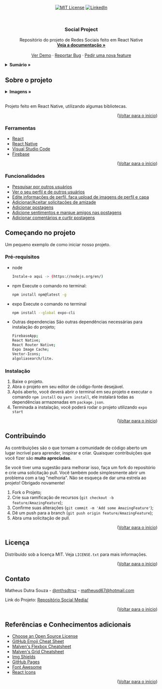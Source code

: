 <div id="top" align='center'>

[![MIT License][license-shield]][license-url]
[![LinkedIn][linkedin-shield]][linkedin-url]
</div>

<!-- PROJECT LOGO -->
<br />
<div align="center">
  <a href="https://github.com/othneildrew/Best-README-Template">
    
  </a>

  <h3 align="center">Social Project</h3>

  <p align="center">
    Repositório do projeto de Redes Sociais feito em React Native
    <br />
    <a href=""><strong>Veja a documentação »</strong></a>
    <br />
    <br />
    <a href="">Ver Demo</a>
    ·
    <a href="">Reportar Bug</a>
    ·
    <a href="">Pedir uma nova feature</a>
  </p>
</div>


<!-- TABLE OF CONTENTS -->
<details>
  <summary><strong>Sumário »</strong></summary>
  <ol>
    <li>
      <a href="#sobre-o-projeto">Sobre o projeto</a>
      <ul>
        <li><a href="#ferramentas">Ferramentas</a></li>
        <li><a href="#funcionalidades">Funcionalidades</a></li>
      </ul>
    </li>
    <li>
      <a href="#começando-no-projeto">Começando</a>
      <ul>
        <li><a href="#pré-requisitos">Pré-requisitos</a></li>
        <li><a href="#instalação">Instalação</a></li>
      </ul>
    </li>
    <li><a href="#contribuindo">Contribuindo</a></li>
    <li><a href="#licença">Licença</a></li>
    <li><a href="#contato">Contato</a></li>
    <li><a href="#referências-e-conhecimentos-adicionais">Referências e Conhecimentos adicionais</a></li>
  </ol>
</details>



<!-- ABOUT THE PROJECT -->
## Sobre o projeto

<details>
<summary><strong>Imagens »</strong></summary>


![Login](https://media.discordapp.net/attachments/704805407906070581/1023791916313231400/20220926_000221.jpg?width=278&height=480)

![](https://media.discordapp.net/attachments/704805407906070581/1023791916560678952/20220926_000210.jpg?width=278&height=479)

![](https://media.discordapp.net/attachments/704805407906070581/1023791916808163428/20220926_000156.jpg?width=278&height=479)
![](https://media.discordapp.net/attachments/704805407906070581/1023791917118533692/20220926_000140.jpg?width=278&height=479)
![](https://media.discordapp.net/attachments/704805407906070581/1023791917336633384/20220926_000103.jpg?width=279&height=479)
![](https://media.discordapp.net/attachments/704805407906070581/1023791917638619237/20220926_000042.jpg?width=279&height=480)

![](https://media.discordapp.net/attachments/704805407906070581/1023791917923840051/20220926_000014.jpg?width=278&height=480)
![](https://media.discordapp.net/attachments/704805407906070581/1023791918179680277/20220926_000027.jpg?width=280&height=480)

</details>
<br/>

Projeto feito em React Native, utilizando algumas bibliotecas.

<p align="right">(<a href="#top">Voltar para o início</a>)</p>



### Ferramentas

* [React](https://reactjs.org/)
* [React Native](https://reactnative.dev)
* [Visual Studio Code](https://code.visualstudio.com)
* [Firebase](https://firebase.google.com)


<p align="right">(<a href="#top">Voltar para o início</a>)</p>

### Funcionalidades

* [Pesquisar por outros usuários]()
* [Ver o seu perfil e de outros usuários]()
* [Edite informações de perfil, faça upload de imagens de perfil e capa]()
* [Adicionar/Aceitar solicitações de amizade]()
* [Adicionar postagens]()
* [Adicione sentimentos e marque amigos nas postagens]()
* [Adicionar comentários e curtir postagens]()



<!-- GETTING STARTED -->
## Começando no projeto
Um pequeno exemplo de como iniciar nosso projeto.

### Pré-requisitos

* node
  ```sh
  Instale-o aqui -> (https://nodejs.org/en/)
  ```
* npm
  Execute o comando no terminal:
  ```sh
  npm install npm@latest -g
  ```
* expo
  Execute o comando no terminal
  ```sh
  npm install --global expo-cli
  ```
* Outras dependencias
  São outras dependências necessárias para instalação do projeto;
  ```sh
  FirebaseApp;
  React Native;
  React Router Native;
  Expo Image Cache;
  Vector-Icons;
  algoliasearch/lite.
  ```
  


  
### Instalação

1. Baixe o projeto.
2. Abra o projeto em seu editor de código-fonte desejável.
3. Após aberto, você deverá abrir o terminal em seu projeto e executar o comando `npm install` ou `yarn install`, ele instalará todas as dependências armazenadas em `package.json`.
4. Terminada a instalação, você poderá rodar o projeto utilizando `expo start`



<p align="right">(<a href="#top">Voltar para o início</a>)</p>




## Contribuindo

As contribuições são o que tornam a comunidade de código aberto um lugar incrível para aprender, inspirar e criar. Quaisquer contribuições que você fizer são **muito apreciadas**.

Se você tiver uma sugestão para melhorar isso, faça um fork do repositório e crie uma solicitação pull. Você também pode simplesmente abrir um problema com a tag "melhoria".
Não se esqueça de dar uma estrela ao projeto! Obrigado novamente!

1. Fork o Projeto;
2. Crie sua ramificação de recursos (`git checkout -b feature/AmazingFeature`);
3. Confirme suas alterações (`git commit -m 'Add some AmazingFeature'`);
4. Dê um push para a branch (`git push origin feature/AmazingFeature`);
5. Abra uma solicitação de pull.

<p align="right">(<a href="#top">Voltar para o início</a>)</p>



<!-- LICENSE -->
## Licença

Distribuído sob a licença MIT. Veja `LICENSE.txt` para mais informações.

<p align="right">(<a href="#top">Voltar para o início</a>)</p>



<!-- CONTACT -->
## Contato

Matheus Dutra Souza - [@mthsdtrsz](https://twitter.com/mthsdtrsz) - matheusd67@hotmail.com

Link do Projeto: [Repositório Social Media/](https://github.com/MatheusSouza70/SocialMedia/)

<p align="right">(<a href="#top">Voltar para o início</a>)</p>



<!-- ACKNOWLEDGMENTS -->
## Referências e Conhecimentos adicionais

* [Choose an Open Source License](https://choosealicense.com)
* [GitHub Emoji Cheat Sheet](https://www.webpagefx.com/tools/emoji-cheat-sheet)
* [Malven's Flexbox Cheatsheet](https://flexbox.malven.co/)
* [Malven's Grid Cheatsheet](https://grid.malven.co/)
* [Img Shields](https://shields.io)
* [GitHub Pages](https://pages.github.com)
* [Font Awesome](https://fontawesome.com)
* [React Icons](https://react-icons.github.io/react-icons/search)

<p align="right">(<a href="#top">Voltar para o início</a>)</p>




[contributors-shield]: https://img.shields.io/github/contributors/othneildrew/Best-README-Template.svg?style=for-the-badge
[contributors-url]: https://github.com/othneildrew/Best-README-Template/graphs/contributors
[forks-shield]: https://img.shields.io/github/forks/othneildrew/Best-README-Template.svg?style=for-the-badge
[forks-url]: https://github.com/othneildrew/Best-README-Template/network/members
[stars-shield]: https://img.shields.io/github/stars/othneildrew/Best-README-Template.svg?style=for-the-badge
[stars-url]: https://github.com/MatheusSouza70/CRUD-Produtos/stargazers
[issues-shield]: https://img.shields.io/github/issues/othneildrew/Best-README-Template.svg?style=for-the-badge
[issues-url]: https://github.com/MatheusSouza70/CRUD-Produtos/issues
[license-shield]: https://img.shields.io/github/license/othneildrew/Best-README-Template.svg?style=for-the-badge
[license-url]: https://github.com/MatheusSouza70/Map-Project/blob/main/LICENSE
[linkedin-shield]: https://img.shields.io/badge/-LinkedIn-black.svg?style=for-the-badge&logo=linkedin&colorB=555
[linkedin-url]: https://br.linkedin.com/in/matheus-dutra-souza-02141221a
[product-screenshot]: https://media.discordapp.net/attachments/704805407906070581/983185875007602728/unknown.png?width=590&height=480


